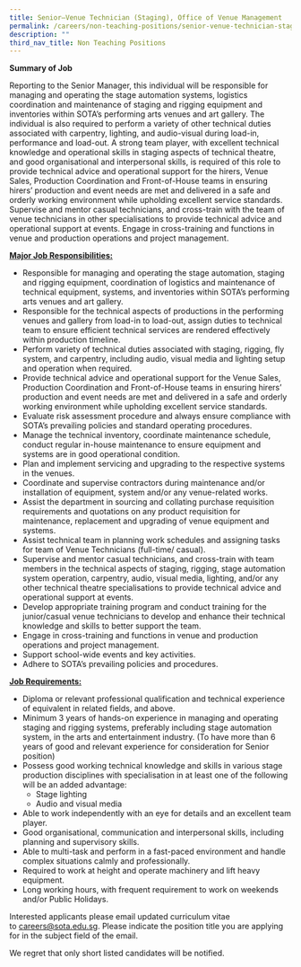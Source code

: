 ```yaml
---
title: Senior–Venue Technician (Staging), Office of Venue Management
permalink: /careers/non-teaching-positions/senior-venue-technician-staging-office-of-venue-management/
description: ""
third_nav_title: Non Teaching Positions
---
```

<b>Summary of Job</b>

Reporting to the Senior Manager, this individual will be responsible for managing and operating the stage automation systems, logistics coordination and maintenance of staging and rigging equipment and inventories within SOTA’s performing arts venues and art gallery. The individual is also required to perform a variety of other technical duties associated with carpentry, lighting, and audio-visual during load-in, performance and load-out. A strong team player, with excellent technical knowledge and operational skills in staging aspects of technical theatre, and good organisational and interpersonal skills, is required of this role to provide technical advice and operational support for the hirers, Venue Sales, Production Coordination and Front-of-House teams in ensuring hirers’ production and event needs are met and delivered in a safe and orderly working environment while upholding excellent service standards. Supervise and mentor casual technicians, and cross-train with the team of venue technicians in other specialisations to provide technical advice and operational support at events. Engage in cross-training and functions in venue and production operations and project management.  
  

<b><u>Major Job Responsibilities:</u></b>

*   Responsible for managing and operating the stage automation, staging and rigging equipment, coordination of logistics and maintenance of technical equipment, systems, and inventories within SOTA’s performing arts venues and art gallery.
*   Responsible for the technical aspects of productions in the performing venues and gallery from load-in to load-out, assign duties to technical team to ensure efficient technical services are rendered effectively within production timeline.
*   Perform variety of technical duties associated with staging, rigging, fly system, and carpentry, including audio, visual media and lighting setup and operation when required.
*   Provide technical advice and operational support for the Venue Sales, Production Coordination and Front-of-House teams in ensuring hirers’ production and event needs are met and delivered in a safe and orderly working environment while upholding excellent service standards.
*   Evaluate risk assessment procedure and always ensure compliance with SOTA’s prevailing policies and standard operating procedures.
*   Manage the technical inventory, coordinate maintenance schedule, conduct regular in-house maintenance to ensure equipment and systems are in good operational condition.
*   Plan and implement servicing and upgrading to the respective systems in the venues.
*   Coordinate and supervise contractors during maintenance and/or installation of equipment, system and/or any venue-related works.
*   Assist the department in sourcing and collating purchase requisition requirements and quotations on any product requisition for maintenance, replacement and upgrading of venue equipment and systems.
*   Assist technical team in planning work schedules and assigning tasks for team of Venue Technicians (full-time/ casual).
*   Supervise and mentor casual technicians, and cross-train with team members in the technical aspects of staging, rigging, stage automation system operation, carpentry, audio, visual media, lighting, and/or any other technical theatre specialisations to provide technical advice and operational support at events.
*   Develop appropriate training program and conduct training for the junior/casual venue technicians to develop and enhance their technical knowledge and skills to better support the team.
*   Engage in cross-training and functions in venue and production operations and project management.
*   Support school-wide events and key activities.
*   Adhere to SOTA’s prevailing policies and procedures.

<b><u>Job Requirements:</u></b>

*   Diploma or relevant professional qualification and technical experience of equivalent in related fields, and above.
*   Minimum 3 years of hands-on experience in managing and operating staging and rigging systems, preferably including stage automation system, in the arts and entertainment industry. (To have more than 6 years of good and relevant experience for consideration for Senior position)
*   Possess good working technical knowledge and skills in various stage production disciplines with specialisation in at least one of the following will be an added advantage:  
    *   Stage lighting
    *   Audio and visual media
*   Able to work independently with an eye for details and an excellent team player.
*   Good organisational, communication and interpersonal skills, including planning and supervisory skills.
*   Able to multi-task and perform in a fast-paced environment and handle complex situations calmly and professionally.
*   Required to work at height and operate machinery and lift heavy equipment.
*   Long working hours, with frequent requirement to work on weekends and/or Public Holidays.

  

Interested applicants please email updated curriculum vitae to&nbsp;[careers@sota.edu.sg](mailto:careers@sota.edu.sg). Please indicate the position title you are applying for in the subject field of the email.

We regret that only short listed candidates will be notified.